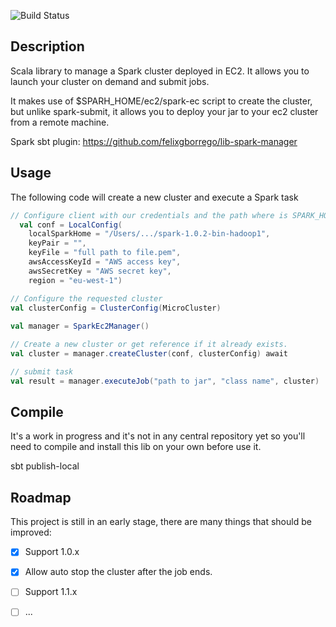 ![Build Status](https://travis-ci.org/felixgborrego/lib-spark-manager.svg?branch=master)

## Description
Scala library to manage a Spark cluster deployed in EC2.
It allows you to launch your cluster on demand and submit jobs.

It makes use of $SPARH_HOME/ec2/spark-ec script to create the cluster,
but unlike spark-submit, it allows you to deploy your jar to your ec2 cluster from a remote machine.

Spark sbt plugin: https://github.com/felixgborrego/lib-spark-manager

## Usage

The following code will create a new cluster and execute a Spark task 

```scala
// Configure client with our credentials and the path where is SPARK_HOME. 
  val conf = LocalConfig(
    localSparkHome = "/Users/.../spark-1.0.2-bin-hadoop1",
    keyPair = "",
    keyFile = "full path to file.pem",
    awsAccessKeyId = "AWS access key",
    awsSecretKey = "AWS secret key",
    region = "eu-west-1")

// Configure the requested cluster
val clusterConfig = ClusterConfig(MicroCluster)
 
val manager = SparkEc2Manager()

// Create a new cluster or get reference if it already exists.
val cluster = manager.createCluster(conf, clusterConfig) await

// submit task
val result = manager.executeJob("path to jar", "class name", cluster)
```

## Compile

It's a work in progress and it's not in any central repository yet so you'll need to compile and install this lib on your own before use it. 

sbt publish-local


## Roadmap

This project is still in an early stage, there are many things that should be improved:

- [X] Support 1.0.x
- [X] Allow auto stop the cluster after the job ends.
- [ ] Support 1.1.x
- [ ] ...

